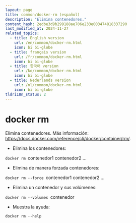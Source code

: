 ```yaml
---
layout: page
title: common/docker-rm (español)
description: "Elimina contenedores."
content_hash: 2edbe3d9b299188ae706e233e003474818337290
last_modified_at: 2024-11-27
related_topics:
  - title: English version
    url: /en/common/docker-rm.html
    icon: bi bi-globe
  - title: français version
    url: /fr/common/docker-rm.html
    icon: bi bi-globe
  - title: 한국어 version
    url: /ko/common/docker-rm.html
    icon: bi bi-globe
  - title: Nederlands version
    url: /nl/common/docker-rm.html
    icon: bi bi-globe
tldri18n_status: 2
---
```

# docker rm

Elimina contenedores.
Más información: <https://docs.docker.com/reference/cli/docker/container/rm/>.

- Elimina los contenedores:

`docker rm `<span class="tldr-var badge badge-pill bg-dark-lm bg-white-dm text-white-lm text-dark-dm font-weight-bold">contenedor1 contenedor2 ...</span>

- Elimina de manera forzada contenedores:

`docker rm --force `<span class="tldr-var badge badge-pill bg-dark-lm bg-white-dm text-white-lm text-dark-dm font-weight-bold">contenedor1 contenedor2 ...</span>

- Elimina un contenedor y sus volúmenes:

`docker rm --volumes `<span class="tldr-var badge badge-pill bg-dark-lm bg-white-dm text-white-lm text-dark-dm font-weight-bold">contenedor</span>

- Muestra la ayuda:

`docker rm --help`
